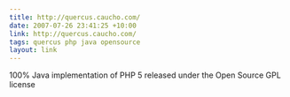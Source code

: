 ```yaml
---
title: http://quercus.caucho.com/
date: 2007-07-26 23:41:25 +10:00
link: http://quercus.caucho.com/
tags: quercus php java opensource
layout: link
---
```

100% Java implementation of PHP 5 released under the Open Source GPL license
